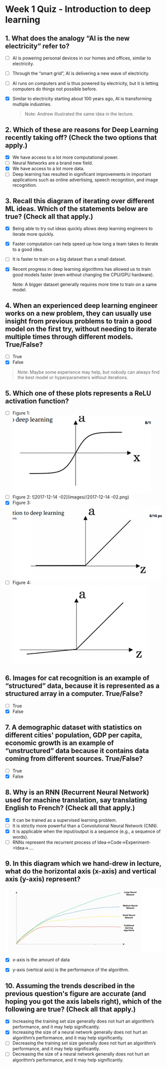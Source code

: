 # Week 1 Quiz - Introduction to deep learning

## 1. What does the analogy “AI is the new electricity” refer to?

- [ ] AI is powering personal devices in our homes and offices, similar to electricity.

- [ ] Through the “smart grid”, AI is delivering a new wave of electricity.

- [ ] AI runs on computers and is thus powered by electricity, but it is letting computers do things not possible before.

- [x] Similar to electricity starting about 100 years ago, AI is transforming multiple industries.

    > Note: Andrew illustrated the same idea in the lecture.

## 2. Which of these are reasons for Deep Learning recently taking off? (Check the two options that apply.)

- [x] We have access to a lot more computational power.
- [ ] Neural Networks are a brand new field.
- [x] We have access to a lot more data.
- [ ] Deep learning has resulted in significant improvements in important applications such as online advertising, speech recognition, and image recognition.

## 3. Recall this diagram of iterating over different ML ideas. Which of the statements below are true? (Check all that apply.)

- [x] Being able to try out ideas quickly allows deep learning engineers to iterate more quickly.

- [x] Faster computation can help speed up how long a team takes to iterate to a good idea. 

- [ ] It is faster to train on a big dataset than a small dataset.

- [x] Recent progress in deep learning algorithms has allowed us to train good models faster (even without changing the CPU/GPU hardware).

    Note: A bigger dataset generally requires more time to train on a same model.

## 4. When an experienced deep learning engineer works on a new problem, they can usually use insight from previous problems to train a good model on the first try, without needing to iterate multiple times through different models. True/False?

- [ ] True
- [x] False

> Note: Maybe some experience may help, but nobody can always find the best model or hyperparameters without iterations. 

## 5. Which one of these plots represents a ReLU activation function?
- [ ] Figure 1:
  ![2017-12-14-01.png](images//2017-12-14-01.png)
- [ ] Figure 2:
  ![2017-12-14 -02](images//2017-12-14 -02.png)
- [x] Figure 3:
  ![2017-12-14-03.png](images//2017-12-14-03.png)
- [ ] Figure 4:
  ![2017-12-14-04.png](images//2017-12-14-04.png)

## 6. Images for cat recognition is an example of “structured” data, because it is represented as a structured array in a computer. True/False?

- [ ] True
- [x] False

## 7. A demographic dataset with statistics on different cities' population, GDP per capita, economic growth is an example of “unstructured” data because it contains data coming from different sources. True/False?

- [ ] True
- [x] False

## 8. Why is an RNN (Recurrent Neural Network) used for machine translation, say translating English to French? (Check all that apply.)

- [x] It can be trained as a supervised learning problem.
- [ ] It is strictly more powerful than a Convolutional Neural Network (CNN).
- [x] It is applicable when the input/output is a sequence (e.g., a sequence of words).
- [ ] RNNs represent the recurrent process of Idea->Code->Experiment->Idea->....

## 9. In this diagram which we hand-drew in lecture, what do the horizontal axis (x-axis) and vertical axis (y-axis) represent?

![2017-12-14-05.png](images//2017-12-14-05.png)
   

- [x] x-axis is the amount of data


- [x] y-axis (vertical axis) is the performance of the algorithm.

## 10. Assuming the trends described in the previous question's figure are accurate (and hoping you got the axis labels right), which of the following are true? (Check all that apply.)

- [x] Increasing the training set size generally does not hurt an algorithm’s performance, and it may help significantly.
- [x] Increasing the size of a neural network generally does not hurt an algorithm’s performance, and it may help significantly.
- [ ] Decreasing the training set size generally does not hurt an algorithm’s performance, and it may help significantly.
- [ ] Decreasing the size of a neural network generally does not hurt an algorithm’s performance, and it may help significantly.